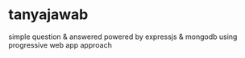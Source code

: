 # tanyajawab
simple question &amp; answered powered by expressjs &amp; mongodb using progressive web app approach 
